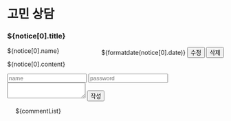 <h1>고민 상담</h1>
            <div class ="notice_header">
                <h3>${notice[0].title}</h3>
                <div class="noticeUI"><spam>${notice[0].name}</spam> 
                <div style ="display:inline-block; float:right;"><spam>${formatdate(notice[0].date)}</spam>
                <button class ="notice_update" onClick = "location.href = '/page/${notice[0].notice_id}/update'">수정</button>
                <form action="/delete_notice" method ="post" style ="display:inline-block;">
                    <input type ="hidden" name = "notice_id" value ="${notice[0].notice_id}">
                    <button type ="submit"  class ="notice_delete">삭제</button>
                </form></div></div>
                <p>${notice[0].content}</p>
                <div class ="noticeSideBanner"></div>
            </div>
            <form class ="commentcreate" action = "/create_comment" method ="post">
                <div>
                <input type ="hidden" name = "id" value = "${notice[0].notice_id}">
                <input type ="text" name ="name" placeholder= "name">
                <input type="text" name = "password" placeholder="password"></div>
                <div><textarea name="content" class ="comment_content"></textarea> <button type ="submit">작성</button></div>
            </form>
            <div class ="comment" style ="margin-left:2vw; margin-right:2vw;">
            ${commentList}
            </br>
        </div>